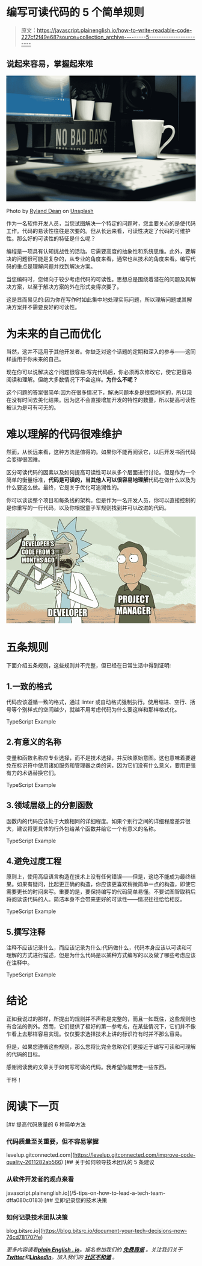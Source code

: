 # 编写可读代码的 5 个简单规则

> 原文：<https://javascript.plainenglish.io/how-to-write-readable-code-227cf2f49e68?source=collection_archive---------5----------------------->

## 说起来容易，掌握起来难

![](img/1dcc18ca43d2fcebf23304241660f37b.png)

Photo by [Ryland Dean](https://unsplash.com/@ryland_dean?utm_source=medium&utm_medium=referral) on [Unsplash](https://unsplash.com?utm_source=medium&utm_medium=referral)

作为一名软件开发人员，当您试图解决一个特定的问题时，您主要关心的是使代码工作。代码的易读性往往是次要的。但从长远来看，可读性决定了代码的可维护性。那么好的可读性的特征是什么呢？

编程是一项具有认知挑战性的活动。它需要高度的抽象性和系统思维。此外，要解决的问题很可能是复杂的，从专业的角度来看，通常也从技术的角度来看。编写代码的重点是理解问题并找到解决方案。

当您编码时，您倾向于较少考虑代码的可读性。思想总是围绕着潜在的问题及其解决方案，以至于解决方案的外在形式变得次要了。

这是显而易见的:因为你在写作时如此集中地处理实际问题，所以理解问题或其解决方案并不需要良好的可读性。

# 为未来的自己而优化

当然，这并不适用于其他开发者。你缺乏对这个话题的定期和深入的参与——这同样适用于你未来的自己。

现在你可以说解决这个问题很容易:写完代码后，你必须再次修改它，使它更容易阅读和理解。但绝大多数情况下不会这样。**为什么不呢？**

这个问题的答案很简单:因为在很多情况下，解决问题本身是很费时间的，所以现在没有时间去美化结果。因为这不会直接增加开发的特性的数量，所以提高可读性被认为是可有可无的。

# 难以理解的代码很难维护

然而，从长远来看，这种方法是值得的。如果你不能再阅读它，以后开发书面代码会变得很困难。

区分可读代码的因素以及如何提高可读性可以从多个层面进行讨论。但是作为一个简单的衡量标准，**代码是可读的，当其他人可以很容易地理解**代码在做什么以及为什么要这么做。最终，它是关于优化可追溯性的。

你可以谈谈整个项目和每条线的架构。但是作为一名开发人员，你可以直接控制的是你重写的一行代码，以及你根据童子军规则找到并可以改进的代码。

![](img/14025d6e2c00ed53c7993589aaa6dc38.png)

# 五条规则

下面介绍五条规则，这些规则并不完整，但已经在日常生活中得到证明:

## 1.一致的格式

代码应该遵循一致的格式，通过 linter 或自动格式强制执行。使用缩进、空行、括号等个别样式的空间越少，就越不用考虑代码为什么要这样和那样格式化。

TypeScript Example

## 2.有意义的名称

变量和函数名称应专业选择，而不是技术选择，并反映原始意图。这也意味着要避免在标识符中使用诸如服务和管理器之类的词，因为它们没有什么意义，要用更强有力的术语替换它们。

TypeScript Example

## 3.领域层级上的分割函数

函数内的代码应该处于大致相同的详细程度。如果个别行之间的详细程度差异很大，建议将更具体的行外包给某个函数并给它一个有意义的名称。

TypeScript Example

## 4.避免过度工程

原则上，使用高级语言构造在技术上没有任何错误——但是，这绝不能成为最终结果。如果有疑问，比起更正确的构造，你应该更喜欢稍微简单一点的构造，即使它需要更长的时间来写。重要的是，要保持编写的代码简单易懂。不要试图智取稍后将阅读该代码的人。简洁本身不会带来更好的可读性——情况往往恰恰相反。

TypeScript Example

## 5.撰写注释

注释不应该记录什么，而应该记录为什么:代码做什么，代码本身应该以可读和可理解的方式进行描述，但是为什么代码是以某种方式编写的以及做了哪些考虑应该在注释中。

TypeScript Example

# 结论

正如我说过的那样，所提出的规则并不声称是完整的，而且一如既往，这些规则也有合法的例外。然而，它们提供了极好的第一参考点，在某些情况下，它们并不像乍看上去那样容易实现。仅仅要求选择技术上讲的标识符有时并不那么容易。

但是，如果您遵循这些规则，那么您将比完全忽略它们更接近于编写可读和可理解的代码的目标。

感谢阅读我的文章关于如何写可读的代码。我希望你能带走一些东西。

干杯！

# 阅读下一页

[](https://levelup.gitconnected.com/improve-code-quality-2611282ab566) [## 提高代码质量的 6 种简单方法

### 代码质量至关重要，但不容易掌握

levelup.gitconnected.com](https://levelup.gitconnected.com/improve-code-quality-2611282ab566) [](/5-tips-on-how-to-lead-a-tech-team-dffa080c0183) [## 关于如何领导技术团队的 5 条建议

### 从软件开发者的观点来看

javascript.plainenglish.io](/5-tips-on-how-to-lead-a-tech-team-dffa080c0183) [](https://blog.bitsrc.io/document-your-tech-decisions-now-76cd781707fe) [## 立即记录您的技术决策

### 如何记录技术团队决策

blog.bitsrc.io](https://blog.bitsrc.io/document-your-tech-decisions-now-76cd781707fe) 

*更多内容请看*[***plain English . io***](https://plainenglish.io/)*。报名参加我们的* [***免费周报***](http://newsletter.plainenglish.io/) *。关注我们关于*[***Twitter***](https://twitter.com/inPlainEngHQ)*和*[***LinkedIn***](https://www.linkedin.com/company/inplainenglish/)*。加入我们的* [***社区不和谐***](https://discord.gg/GtDtUAvyhW) *。*